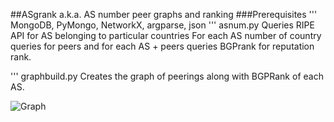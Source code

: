 ##ASgrank a.k.a. AS number peer graphs and ranking
###Prerequisites
'''
MongoDB, PyMongo, NetworkX, argparse, json
'''
asnum.py 
Queries RIPE API for AS belonging to particular countries
For each AS number of country queries for peers and for each AS + peers queries BGPrank for reputation rank.

'''
graphbuild.py
Creates the graph of peerings along with BGPRank of each AS.

![Graph](http://raw.github.com/cokebottle/ASgrank/master/cool_weighted.png)


